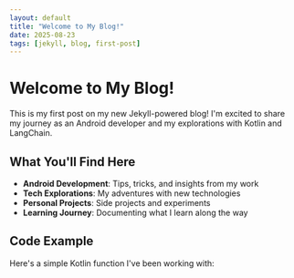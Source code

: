 ```yaml
---
layout: default
title: "Welcome to My Blog!"
date: 2025-08-23
tags: [jekyll, blog, first-post]
---
```


# Welcome to My Blog!

This is my first post on my new Jekyll-powered blog! I'm excited to share my journey as an Android developer and my explorations with Kotlin and LangChain.

## What You'll Find Here

- **Android Development**: Tips, tricks, and insights from my work
- **Tech Explorations**: My adventures with new technologies
- **Personal Projects**: Side projects and experiments
- **Learning Journey**: Documenting what I learn along the way

## Code Example

Here's a simple Kotlin function I've been working with:
